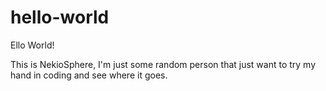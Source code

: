 # hello-world

Ello World!

This is NekioSphere, I'm just some random person that just want to try my hand in coding and see where it goes. 
